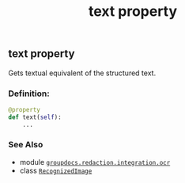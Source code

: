 ﻿---
title: text property
second_title: GroupDocs.Redaction for Python via .NET API References
description: 
type: docs
weight: 40
url: /groupdocs.redaction.integration.ocr/recognizedimage/text/
is_root: false
---

## text property


Gets textual equivalent of the structured text.
### Definition:
```python
@property
def text(self):
    ...
```

### See Also
* module [`groupdocs.redaction.integration.ocr`](../../)
* class [`RecognizedImage`](/redaction/python-net/groupdocs.redaction.integration.ocr/recognizedimage)
